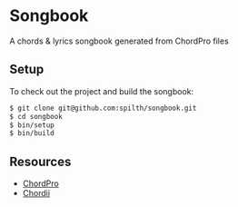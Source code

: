 # Songbook

A chords & lyrics songbook generated from ChordPro files

## Setup

To check out the project and build the songbook:

```bash
$ git clone git@github.com:spilth/songbook.git
$ cd songbook
$ bin/setup
$ bin/build
```

## Resources

- [ChordPro](https://www.chordpro.org)
- [Chordii](https://www.chordii.org)

